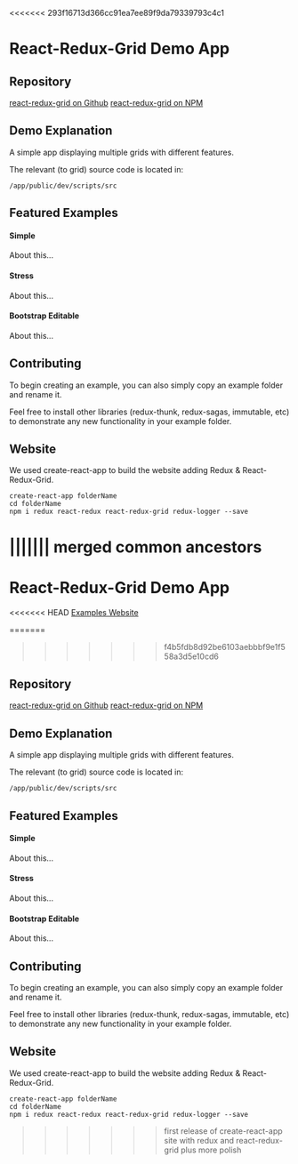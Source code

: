 <<<<<<< 293f16713d366cc91ea7ee89f9da79339793c4c1
# React-Redux-Grid Demo App

## Repository 

[react-redux-grid on Github](https://github.com/bencripps/react-redux-grid)
[react-redux-grid on NPM](https://www.npmjs.com/package/react-redux-grid)

## Demo Explanation

A simple app displaying multiple grids with different features.

The relevant (to grid) source code is located in:

`/app/public/dev/scripts/src`

## Featured Examples

#### Simple

About this...

#### Stress

About this...

#### Bootstrap Editable

About this...

## Contributing 

To begin creating an example, you can also simply copy an example folder and rename it.

Feel free to install other libraries (redux-thunk, redux-sagas, immutable, etc) to demonstrate any new functionality in your example folder.

## Website 

We used create-react-app to build the website adding Redux & React-Redux-Grid. 

```
create-react-app folderName 
cd folderName
npm i redux react-redux react-redux-grid redux-logger --save
```
||||||| merged common ancestors
=======
# React-Redux-Grid Demo App

<<<<<<< HEAD
[Examples Website](http://react-redux-grid.herokuapp.com/)

=======
>>>>>>> f4b5fdb8d92be6103aebbbf9e1f558a3d5e10cd6
## Repository 

[react-redux-grid on Github](https://github.com/bencripps/react-redux-grid)
[react-redux-grid on NPM](https://www.npmjs.com/package/react-redux-grid)

## Demo Explanation

A simple app displaying multiple grids with different features.

The relevant (to grid) source code is located in:

`/app/public/dev/scripts/src`

## Featured Examples

#### Simple

About this...

#### Stress

About this...

#### Bootstrap Editable

About this...

## Contributing 

To begin creating an example, you can also simply copy an example folder and rename it.

Feel free to install other libraries (redux-thunk, redux-sagas, immutable, etc) to demonstrate any new functionality in your example folder.

## Website 

We used create-react-app to build the website adding Redux & React-Redux-Grid. 

```
create-react-app folderName 
cd folderName
npm i redux react-redux react-redux-grid redux-logger --save
```
>>>>>>> first release of create-react-app site with redux and react-redux-grid plus more polish
